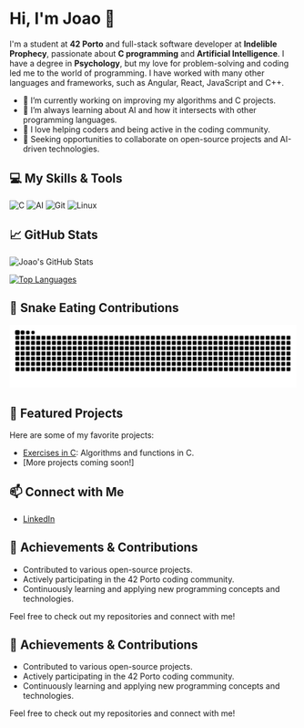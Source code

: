# Hi, I'm Joao 👋

I'm a student at **42 Porto** and full-stack software developer at **Indelible Prophecy**, passionate about **C programming** and **Artificial Intelligence**. I have a degree in **Psychology**, but my love for problem-solving and coding led me to the world of programming. I have worked with many other languages and frameworks, such as Angular, React, JavaScript and C++.

- 🔭 I’m currently working on improving my algorithms and C projects.
- 🌱 I’m always learning about AI and how it intersects with other programming languages.
- 🤝 I love helping coders and being active in the coding community.
- 💼 Seeking opportunities to collaborate on open-source projects and AI-driven technologies.

## 💻 My Skills & Tools

![C](https://img.shields.io/badge/C-00599C?style=for-the-badge&logo=c&logoColor=white)
![AI](https://img.shields.io/badge/Artificial%20Intelligence-AI-blue)
![Git](https://img.shields.io/badge/Git-F05032?style=for-the-badge&logo=git&logoColor=white)
![Linux](https://img.shields.io/badge/Linux-FCC624?style=for-the-badge&logo=linux&logoColor=black)

## 📈 GitHub Stats

![Joao's GitHub Stats](https://github-readme-stats.vercel.app/api?username=joaovbrolcarneiro&show_icons=true&theme=radical)

[![Top Languages](https://github-readme-stats.vercel.app/api/top-langs/?username=joaovbrolcarneiro&layout=compact)](https://github.com/joaovbrolcarneiro/)

## 🐍 Snake Eating Contributions

![Snake animation](https://github.com/joaovbrolcarneiro/joaovbrolcarneiro/blob/main/dist/github-snake.svg)

## 📝 Featured Projects
Here are some of my favorite projects:
- [Exercises in C](https://github.com/joaovbrolcarneiro/Exercises-in-C): Algorithms and functions in C.
- [More projects coming soon!]

## 📫 Connect with Me
- [LinkedIn](https://www.linkedin.com/in/joaovbrol)

## 🎯 Achievements & Contributions
- Contributed to various open-source projects.
- Actively participating in the 42 Porto coding community.
- Continuously learning and applying new programming concepts and technologies.

Feel free to check out my repositories and connect with me!

## 🎯 Achievements & Contributions

- Contributed to various open-source projects.
- Actively participating in the 42 Porto coding community.
- Continuously learning and applying new programming concepts and technologies.

Feel free to check out my repositories and connect with me!
